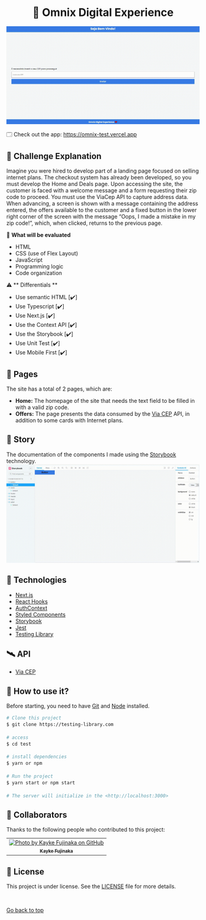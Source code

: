 <h1 align="center">📔 Omnix Digital Experience</h1>

<img src="./public/assets/gif.gif" alt="Image description">

🗔 Check out the app: https://omnix-test.vercel.app

## :page_facing_up: Challenge Explanation

Imagine you were hired to develop part of a landing page focused on selling internet plans. The checkout system has already been developed, so you must develop the Home and Deals page. Upon accessing the site, the customer is faced with a welcome message and a form requesting their zip code to proceed. You must use the ViaCep API to capture address data. When advancing, a screen is shown with a message containing the address entered, the offers available to the customer and a fixed button in the lower right corner of the screen with the message “Oops, I made a mistake in my zip code!”, which, when clicked, returns to the previous page.

🎲 **What will be evaluated**

- HTML
- CSS (use of Flex Layout)
- JavaScript
- Programming logic
- Code organization

⚠️ ** Differentials **

- Use semantic HTML [✔️]
- Use Typescript [✔️]
- Use Next.js [✔️]
- Use the Context API [✔️]
- Use the Storybook [✔️]
- Use Unit Test [✔️]
- Use Mobile First [✔️]

## 📁 Pages

The site has a total of 2 pages, which are:

- **Home:** The homepage of the site that needs the text field to be filled in with a valid zip code.
- **Offers:** The page presents the data consumed by the [Via CEP](https://viacep.com.br) API, in addition to some cards with Internet plans.

## 🎨 Story

The documentation of the components I made using the [Storybook](https://storybook.js.org) technology.
<img src="./public/assets/story.gif" alt="Image description">

## 🚀 Technologies

- [Next.js](https://nextjs.org)
- [React Hooks](https://pt-br.reactjs.org/docs/hooks-intro.html)
- [AuthContext](https://blog.rocketseat.com.br/autenticacao-no-react-native-reactjs-com-context-api-hooks/)
- [Styled Components](https://styled-components.com)
- [Storybook](https://storybook.js.org)
- [Jest](https://jestjs.io/pt-BR/docs/getting-started)
- [Testing Library](https://testing-library.com)

## 🛰️ API
- [Via CEP](https://viacep.com.br)

## :closed_book: How to use it?

Before starting, you need to have [Git](https://git-scm.com) and [Node](https://nodejs.org/en/) installed.

```bash
# Clone this project
$ git clone https://testing-library.com

# access
$ cd test

# install dependencies
$ yarn or npm

# Run the project
$ yarn start or npm start

# The server will initialize in the <http://localhost:3000>
```

## 🤝 Collaborators

Thanks to the following people who contributed to this project:

<table>
  <tr>
    <td align="center">
      <a href="#">
        <img src="https://avatars.githubusercontent.com/u/98772000?s=400&u=80de9af672be7f75cc7a546838552cf63d5b82fe&v=4" width="160px;" alt="Photo by Kayke Fujinaka on GitHub"/><br>
        <sub>
          <b>Kayke Fujinaka</b>
        </sub>
      </a>
    </all>
  </tr>
</table>

## 📝 License

This project is under license. See the [LICENSE](LICENSE.md) file for more details.

&#xa0;

<a href="#top">Go back to top</a>

